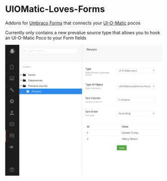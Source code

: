 # UIOMatic-Loves-Forms
Addons for [Umbraco Forms](https://umbraco.com/products-and-support/forms/) that connects your [UI-O-Matic](https://github.com/TimGeyssens/UIOMatic) pocos

Currently only contains a new prevalue source type that allows you to hook an UI-O-Matic Poco to your Form fields

![](PrevalueSourceType.png)

